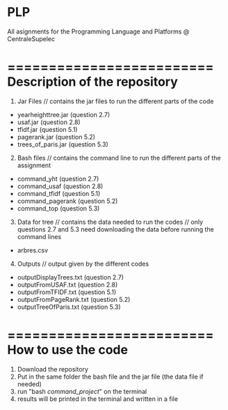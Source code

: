 # PLP
All asignments for the Programming Language and Platforms @ CentraleSupelec


=========================
Description of the repository
=========================

1. Jar Files
// contains the jar files to run the different parts of the code

- yearheighttree.jar 	(question 2.7)
- usaf.jar 				(question 2.8)
- tfidf.jar 				(question 5.1)
- pagerank.jar 			(question 5.2)
- trees_of_paris.jar	(question 5.3)

2. Bash files
// contains the command line to run the different parts of the assignment

- command_yht 			(question 2.7)
- command_usaf 			(question 2.8)
- command_tfidf	 		(question 5.1)
- command_pagerank 	(question 5.2)
- command_top 			(question 5.3)

3. Data for tree 
// contains the data needed to run the codes 
// only questions 2.7 and 5.3 need downloading the data before running the command lines

- arbres.csv

4. Outputs
// output given by the different codes

- outputDisplayTrees.txt 			(question 2.7)
- outputFromUSAF.txt 			(question 2.8)
- outputFromTFIDF.txt	 		(question 5.1)
- outputFromPageRank.txt	 	(question 5.2)
- outputTreeOfParis.txt 			(question 5.3)


=========================
How to use the code
=========================

1. Download the repository
2. Put in the same folder the bash file and the jar file (the data file if needed)
3. run "bash *command_project*" on the terminal
4. results will be printed in the terminal and written in a file